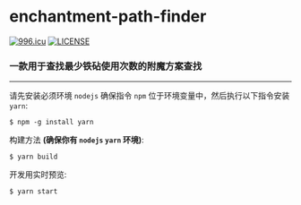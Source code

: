 # enchantment-path-finder

[![996.icu](https://img.shields.io/badge/link-996.icu-red.svg)](https://996.icu)
[![LICENSE](https://img.shields.io/badge/license-Anti%20996-blue.svg)](https://github.com/996icu/996.ICU/blob/master/LICENSE)

### 一款用于查找最少铁砧使用次数的附魔方案查找

---

请先安装必须环境 `nodejs` 确保指令 `npm` 位于环境变量中，然后执行以下指令安装 `yarn`:
```
$ npm -g install yarn
```

构建方法 **(确保你有 `nodejs` `yarn` 环境)**:
```
$ yarn build
```

开发用实时预览:
```
$ yarn start
```